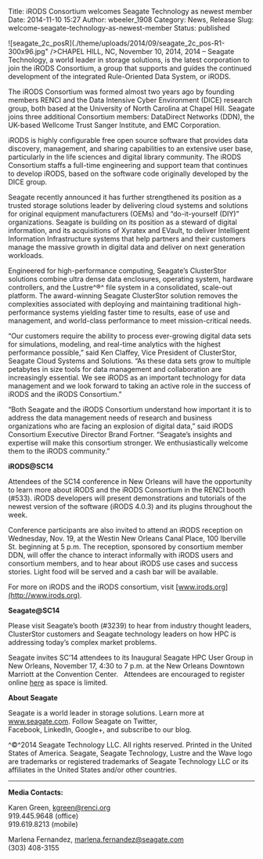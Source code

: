 Title: iRODS Consortium welcomes Seagate Technology as newest member
Date: 2014-11-10 15:27
Author: wbeeler_1908
Category: News, Release
Slug: welcome-seagate-technology-as-newest-member
Status: published

![seagate\_2c\_posR](./theme/uploads/2014/09/seagate_2c_pos-R1-300x96.jpg" /></div>CHAPEL
HILL, NC, November 10, 2014, 2014 – Seagate Technology, a world leader
in storage solutions, is the latest corporation to join the iRODS
Consortium, a group that supports and guides the continued development
of the integrated Rule-Oriented Data System, or iRODS.  
<!--more-->

The iRODS Consortium was formed almost two years ago by founding members
RENCI and the Data Intensive Cyber Environment (DICE) research group,
both based at the University of North Carolina at Chapel Hill. Seagate
joins three additional Consortium members: DataDirect Networks (DDN),
the UK-based Wellcome Trust Sanger Institute, and EMC Corporation.

iRODS is highly configurable free open source software that provides
data discovery, management, and sharing capabilities to an extensive
user base, particularly in the life sciences and digital library
community. The iRODS Consortium staffs a full-time engineering and
support team that continues to develop iRODS, based on the software code
originally developed by the DICE group.

Seagate recently announced it has further strengthened its position as a
trusted storage solutions leader by delivering cloud systems and
solutions for original equipment manufacturers (OEMs) and
“do-it-yourself (DIY)” organizations. Seagate is building on its
position as a steward of digital information, and its acquisitions of
Xyratex and EVault, to deliver Intelligent Information Infrastructure
systems that help partners and their customers manage the massive growth
in digital data and deliver on next generation workloads.

Engineered for high-performance computing, Seagate’s ClusterStor
solutions combine ultra dense data enclosures, operating system,
hardware controllers, and the Lustre^®^ file system in a consolidated,
scale-out platform. The award-winning Seagate ClusterStor solution
removes the complexities associated with deploying and maintaining
traditional high-performance systems yielding faster time to results,
ease of use and management, and world-class performance to meet
mission-critical needs.

“Our customers require the ability to process ever-growing digital data
sets for simulations, modeling, and real-time analytics with the highest
performance possible,” said Ken Claffey, Vice President of ClusterStor,
Seagate Cloud Systems and Solutions. “As these data sets grow to
multiple petabytes in size tools for data management and collaboration
are increasingly essential. We see iRODS as an important technology for
data management and we look forward to taking an active role in the
success of iRODS and the iRODS Consortium.”

“Both Seagate and the iRODS Consortium understand how important it is to
address the data management needs of research and business organizations
who are facing an explosion of digital data,” said iRODS Consortium
Executive Director Brand Fortner. “Seagate’s insights and expertise will
make this consortium stronger. We enthusiastically welcome them to the
iRODS community.”

**iRODS@SC14**

Attendees of the SC14 conference in New Orleans will have the
opportunity to learn more about iRODS and the iRODS Consortium in the
RENCI booth (\#533). iRODS developers will present demonstrations and
tutorials of the newest version of the software (iRODS 4.0.3) and its
plugins throughout the week.

Conference participants are also invited to attend an iRODS reception on
Wednesday, Nov. 19, at the Westin New Orleans Canal Place, 100 Iberville
St. beginning at 5 p.m. The reception, sponsored by consortium member
DDN, will offer the chance to interact informally with iRODS users and
consortium members, and to hear about iRODS use cases and success
stories. Light food will be served and a cash bar will be available.

For more on iRODS and the iRODS consortium, visit
[www.irods.org](http://www.irods.org).

**Seagate@SC14**

Please visit Seagate’s booth (\#3239) to hear from industry thought
leaders, ClusterStor customers and Seagate technology leaders on how HPC
is addressing today’s complex market problems.

Seagate invites SC’14 attendees to its Inaugural Seagate HPC User Group
in New Orleans, November 17, 4:30 to 7 p.m. at the New Orleans Downtown
Marriott at the Convention Center.   Attendees are encouraged to
register online [here](http://pages.evault.com/HPC-User-Group.html) as
space is limited.

**About Seagate**

Seagate is a world leader in storage solutions. Learn more at
www.seagate.com. Follow Seagate on Twitter,
Facebook, LinkedIn, Google+, and subscribe to our blog.

^©^2014 Seagate Technology LLC. All rights reserved. Printed in the
United States of America. Seagate, Seagate Technology, Lustre and the
Wave logo are trademarks or registered trademarks of Seagate Technology
LLC or its affiliates in the United States and/or other countries.

* * * * *

**Media Contacts:**

Karen Green, <kgreen@renci.org>  
919.445.9648 (office)  
919.619.8213 (mobile)

Marlena Fernandez, <marlena.fernandez@seagate.com>  
(303) 408-3155
